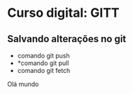 # Curso digital: GITT

## Salvando alterações no git

* comando git push
* *comando git pull
* comando git fetch

Olá mundo
